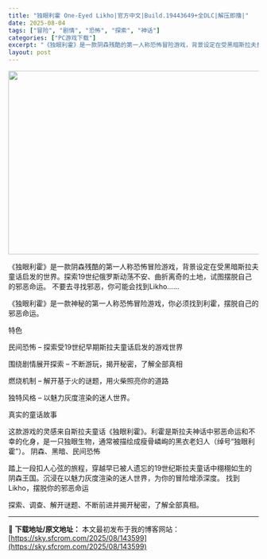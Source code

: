 ```yaml
---
title: "独眼利霍 One-Eyed Likho|官方中文|Build.19443649+全DLC|解压即撸|"
date: 2025-08-04
tags: ["冒险", "剧情", "恐怖", "探索", "神话"]
categories: ["PC游戏下载"]
excerpt: "《独眼利霍》是一款阴森残酷的第一人称恐怖冒险游戏，背景设定在受黑暗斯拉夫童话启发的世界。探索19世纪俄罗斯动荡不安、曲折离奇的土地，试图摆脱自己的邪恶命运。 不要去寻找邪恶，你可能会找到Likho…… 《独眼利霍》是一款神秘的第一人称恐怖冒险游戏，你必须找到利霍，摆脱自己的邪恶命运。 特色 民间恐怖&hellip;"
layout: post
---
```


<img class="aligncenter size-full wp-image-142815" src="https://sky.sfcrom.com/wp-content/uploads/2025/07/2025073002353291.webp" alt="" width="660" height="370" />

《独眼利霍》是一款阴森残酷的第一人称恐怖冒险游戏，背景设定在受黑暗斯拉夫童话启发的世界。探索19世纪俄罗斯动荡不安、曲折离奇的土地，试图摆脱自己的邪恶命运。
不要去寻找邪恶，你可能会找到Likho……

《独眼利霍》是一款神秘的第一人称恐怖冒险游戏，你必须找到利霍，摆脱自己的邪恶命运。

特色

民间恐怖 – 探索受19世纪早期斯拉夫童话启发的游戏世界

围绕剧情展开探索 – 不断游玩，揭开秘密，了解全部真相

燃烧机制 – 解开基于火的谜题，用火柴照亮你的道路

独特风格 – 以魅力灰度渲染的迷人世界。

真实的童话故事

这款游戏的灵感来自斯拉夫童话《独眼利霍》。利霍是斯拉夫神话中邪恶命运和不幸的化身，是一只独眼生物，通常被描绘成瘦骨嶙峋的黑衣老妇人（绰号“独眼利霍”）。
阴森、黑暗、民间恐怖

踏上一段扣人心弦的旅程，穿越早已被人遗忘的19世纪斯拉夫童话中栩栩如生的阴森王国。沉浸在以魅力灰度渲染的迷人世界，为你的冒险增添深度。
找到Likho，摆脱你的邪恶命运

探索、调查、解开谜题、不断前进并揭开秘密，了解全部真相。

---
📖 **下载地址/原文地址：** 本文最初发布于我的博客网站：[https://sky.sfcrom.com/2025/08/143599](https://sky.sfcrom.com/2025/08/143599)

